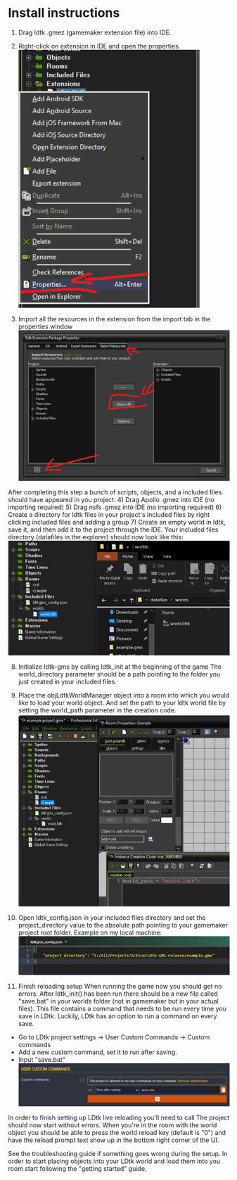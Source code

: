 # Install instructions
1) Drag ldtk .gmez (gamemaker extension file) into IDE.
2) Right-click on extension in IDE and open the properties.
![Open properties](open-properties.png)

3) Import all the resources in the extension from the import tab in the properties window
![Import resources](import-resources.png)

After completing this step a bunch of scripts, objects, and a included files should have appeared in you project.
4) Drag Apollo .gmez into IDE (no importing required)
5) Drag nsfs .gmez into IDE (no importing required)
6) Create a directory for ldtk files in your project's included files by right clicking included files and adding a group
7) Create an empty world in ldtk, save it, and then add it to the project through the IDE.
Your included files directory (datafiles in the explorer) should now look like this:
![Included files](included-files.png)

8) Initialize ldtk-gms by calling ldtk_init at the beginning of the game
The world_directory parameter should be a path pointing to the folder you just created in your included files.
9) Place the objLdtkWorldManager object into a room into which you would like to load your world object.
   And set the path to your ldtk world file by setting the world_path parameter in the creation code.
![World manager setup](world-manager-setup.png)

10) Open ldtk_config.json in your included files directory and set the project_directory value to the absolute path pointing to your gamemaker project root folder.
Example on my local machine:
![Config file setup](config-file-setup.png)

11) Finish reloading setup
When running the game now you should get no errors. After ldtk_init() has been run there should be a new file called "save.bat" in your worlds folder (not in gamemaker but in your actual files). This file contains a command that needs to be run every time you save in LDtk. Luckily, LDtk has an option to run a command on every save.
- Go to LDtk project settings -> User Custom Commands -> Custom commands
- Add a new custom command, set it to run after saving.
- Input "save.bat"
![Calling save.bat](calling-savebat.png)

In order to finish setting up LDtk live reloading you'll need to call
The project should now start without errors.
When you're in the room with the world object you should be able to press the world reload key (default is "0") and have the reload prompt text show up in the bottom right corner of the UI.

See the troubleshooting guide if something goes wrong during the setup.
In order to start placing objects into your LDtk world and load them into you room start following the "getting started" guide.
